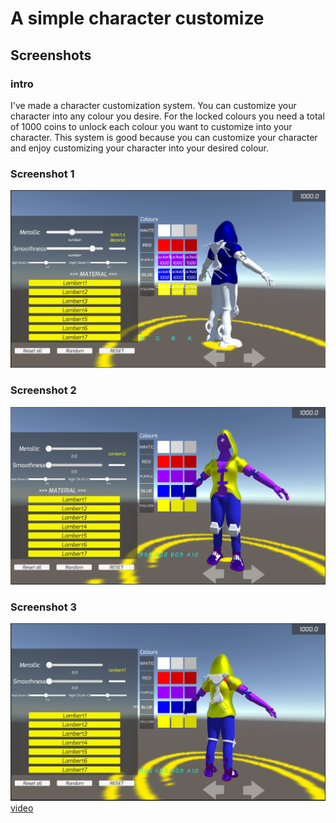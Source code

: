 # A simple character customize

## Screenshots
### intro
  I've made a character customization system. You can customize your character into any colour you desire. For the locked colours you need a total of 1000 coins to unlock each colour you want to customize into your character. This system is good because you can customize your character and enjoy customizing your character into your desired colour. 
### Screenshot 1
![Character customize 1](https://raw.githubusercontent.com/90poitu/Simple-character-customize/main/Assets/Screenshots/character%201.png)
### Screenshot 2
![Character customize 2](https://github.com/90poitu/Simple-character-customize/blob/main/Assets/Screenshots/character%202.png?raw=true)
### Screenshot 3
![Character cusomize 3](https://github.com/90poitu/Simple-character-customize/blob/main/Assets/Screenshots/character%203.png?raw=true)
[video](https://www.youtube.com/watch?v=DJsQZjvsJlg)

